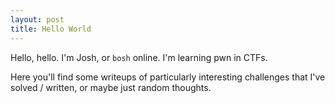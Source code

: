 ```yaml
---
layout: post
title: Hello World
---
```


Hello, hello. I'm Josh, or `bosh` online. I'm learning pwn in CTFs.

Here you'll find some writeups of particularly interesting challenges that I've solved / written, or maybe just random thoughts.